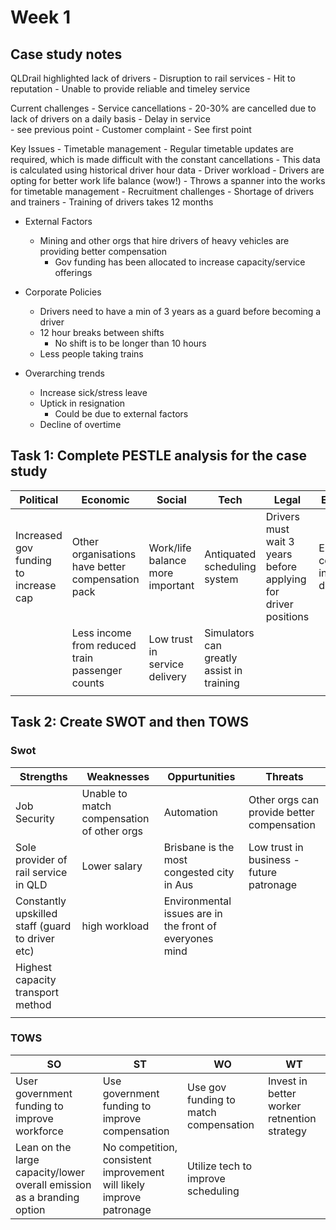# Week 1

## Case study notes
QLDrail highlighted lack of drivers
    - Disruption to rail services
    - Hit to reputation
        - Unable to provide reliable and timeley service

Current challenges
    - Service cancellations
        - 20-30% are cancelled due to lack of drivers on a daily basis
    - Delay in service  
        - see previous point
    - Customer complaint
        - See first point

Key Issues
    - Timetable management
        - Regular timetable updates are required, which is made difficult with the constant cancellations
        - This data is calculated using historical driver hour data
    - Driver workload
        - Drivers are opting for better work life balance (wow!)
            - Throws a spanner into the works for timetable management
    - Recruitment challenges
        - Shortage of drivers and trainers
        - Training of drivers takes 12 months

- External Factors
    - Mining and other orgs that hire drivers of heavy vehicles are providing better compensation
        - Gov funding has been allocated to increase capacity/service offerings

- Corporate Policies
    - Drivers need to have a min of 3 years as a guard before becoming a driver
    - 12 hour breaks between shifts
        - No shift is to be longer than 10 hours
    - Less people taking trains

- Overarching trends
    - Increase sick/stress leave
    - Uptick in resignation
        - Could be due to external factors
    - Decline of overtime

## Task 1: Complete PESTLE analysis for the case study

| **Political**                         | **Economic**                                      | **Social**                       | **Tech**                                  | **Legal**                                                      | **Environmental**                                        |
|---------------------------------------|---------------------------------------------------|----------------------------------|-------------------------------------------|----------------------------------------------------------------|----------------------------------------------------------|
| Increased gov funding to increase cap | Other organisations have better compensation pack | Work/life balance more important | Antiquated scheduling system              | Drivers must wait 3 years before applying for driver positions | Environmentally conscious individuals can drive PT usage |
|                                       | Less income from reduced train passenger counts   | Low trust in service delivery    | Simulators can greatly assist in training |                                                                |                                                          |
|                                       |                                                   |                                  |                                           |                                                                |                                                          |

## Task 2: Create SWOT and then TOWS

### Swot

| **Strengths** | **Weaknesses** | **Oppurtunities** | **Threats** |
|---|---|---|---|
| Job Security | Unable to match compensation of other orgs | Automation | Other orgs can provide better compensation |
| Sole provider of rail service in QLD | Lower salary | Brisbane is the most congested city in Aus | Low trust in business - future patronage |
| Constantly upskilled staff (guard to driver etc) | high workload | Environmental issues are in the front of everyones mind |  |
| Highest capacity transport method |  |  |  |
|  |  |  |  |


### TOWS

| **SO** | **ST** | **WO** | **WT** |
|---|---|---|---|
| User government funding to improve workforce | Use government funding to improve compensation | Use gov funding to match compensation | Invest in better worker retnention strategy |
| Lean on the large capacity/lower overall emission as a branding option | No competition, consistent improvement will likely improve patronage | Utilize tech to improve scheduling |  |